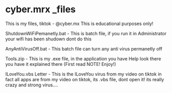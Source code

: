 # cyber.mrx _files
This is my files, tiktok - @cyber.mx
This is educational purposes only!

ShutdownWiFiPemanetly.bat - This is batch file, if you run it in Administrator your wifi has been shudown dont do this

AnyAntiVirusOff.bat - This batch file can turn any anti virus permanetly off

Tools.zip - This is my .exe file, in the application you have Help look there you have it explained there (First read NOTE! Enjoy!)

ILoveYou.vbs Letter - This is the ILoveYou virus from my video on tiktok in fact all apps are from my video on tiktok, its .vbs file, dont open it! its really crazy and strong virus.... 
